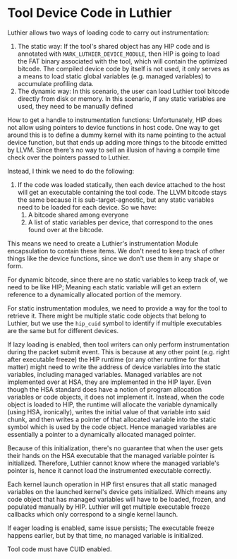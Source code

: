 # Tool Device Code in Luthier

Luthier allows two ways of loading code to carry out instrumentation:

1. The static way: If the tool's shared object has any HIP code and is annotated with `MARK_LUTHIER_DEVICE_MODULE`,
   then HIP is going to load the FAT binary associated with the tool, which will contain the optimized bitcode. The
   compiled device code by itself is not used, it only serves as a means to load static global variables (e.g. managed
   variables) to accumulate profiling data.
2. The dynamic way: In this scenario, the user can load Luthier tool bitcode directly from disk or memory. In this scenario,
if any static variables are used, they need to be manually defined

How to get a handle to instrumentation functions:
Unfortunately, HIP does not allow using pointers to device functions in host code. One way to get around this is to define
a dummy kernel with its name pointing to the actual device function, but that ends up adding more things to the bitcode
emitted by LLVM. Since there's no way to sell an illusion of having a compile time check over the pointers passed to Luthier.

Instead, I think we need to do the following:
1. If the code was loaded statically, then each device attached to the host will get an executable containing the tool code.
The LLVM bitcode stays the same because it is sub-target-agnostic, but any static variables need to be loaded for each device.
So we have:
   1. A bitcode shared among everyone
   2. A list of static variables per device, that correspond to the ones found over at the bitcode.

This means we need to create a Luthier's instrumentation Module encapsulation to contain these items. We don't need 
to keep track of other things like the device functions, since we don't use them in any shape or form. 

For dynamic bitcode, since there are no static variables to keep track of, we need to be like HIP; Meaning each static
variable will get an extern reference to a dynamically allocated portion of the memory. 

For static instrumentation modules, we need to provide a way for the tool to retrieve it. There might be multiple 
static code objects that belong to Luthier, but we use the `hip_cuid` symbol to identify if multiple executables are the
same but for different devices.


If lazy loading is enabled, then tool writers can only perform instrumentation during the packet submit event. This is 
because at any other point (e.g. right after executable freeze) the HIP runtime (or any other runtime for that matter) might
need to write the address of device variables into the static variables, including managed variables. Managed variables
are not implemented over at HSA, they are implemented in the HIP layer. Even though the HSA standard does have a notion of program allocation
variables or code objects, it does not implement it. Instead, when the code object is loaded to HIP, the runtime will 
allocate the variable dynamically (using HSA, ironically), writes the initial value of that variable into said chunk, and
then writes a pointer of that allocated variable into the static symbol which is used by the code object. Hence managed variables
are essentially a pointer to a dynamically allocated managed pointer.

Because of this initialization, there's no guarantee that when the user gets their hands on the HSA executable that the 
managed variable pointer is initialized. Therefore, Luthier cannot know where the managed variable's pointer is, hence
it cannot load the instrumented executable correctly.

Each kernel launch operation in HIP first ensures that all static managed variables on the launched kernel's device gets
initialized. Which means any code object that has managed variables will have to be loaded, frozen, and populated manually
by HIP. Luthier will get multiple executable freeze callbacks which only correspond to a single kernel launch. 

If eager loading is enabled, same issue persists; The executable freeze happens earlier, but by that time, no managed variable
is initialized.

Tool code must have CUID enabled.